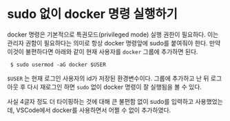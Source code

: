# sudo 없이 docker 명령 실행하기

docker 명령은 기본적으로 특권모드(privileged mode) 실행 권한이 필요하다. 이는 관리자 권함이 필요하다는 의미로 항상 docker 명령앞에 sudo를 붙여줘야 한다.
만약 이것이 불편하다면 아래와 같이 현재 사용자를 `docker` 그룹에 추가하면 된다.

```shell
 $ sudo usermod -aG docker $USER
```

`$USER` 는 현재 로그인 사용자의 id가 저장된 환경변수이다.
그룹에 추가하고 난 뒤 로그아웃 후 다시 재로그인 하면 `sudo` 없이 docker 명령이 잘 실행됨을 볼 수 있다.


사실 4글자 정도 더 타이핑하는 것에 대해 큰 불편함 없이 sudo를 입력하고 사용했었는데, VSCode에서 docker를 사용하면서 어쩔 수 없이 추가하였다.
